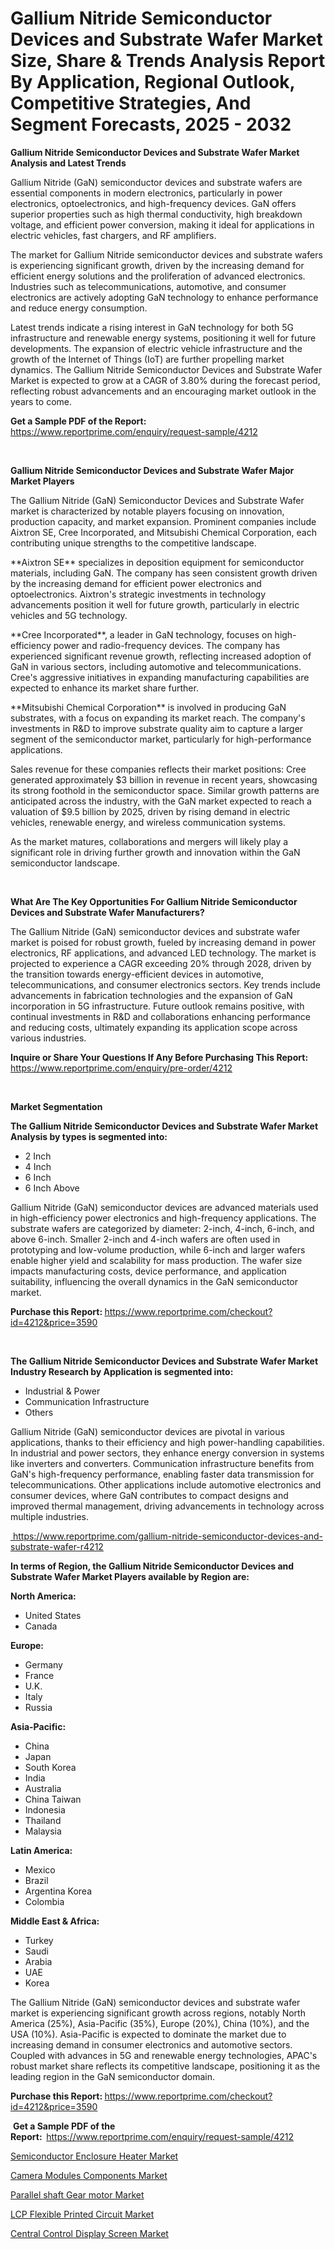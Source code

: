 <p><h1>Gallium Nitride Semiconductor Devices and Substrate Wafer Market Size, Share & Trends Analysis Report By Application, Regional Outlook, Competitive Strategies, And Segment Forecasts, 2025 - 2032</h1></p><p><strong>Gallium Nitride Semiconductor Devices and Substrate Wafer Market Analysis and Latest Trends</strong></p>
<p><p>Gallium Nitride (GaN) semiconductor devices and substrate wafers are essential components in modern electronics, particularly in power electronics, optoelectronics, and high-frequency devices. GaN offers superior properties such as high thermal conductivity, high breakdown voltage, and efficient power conversion, making it ideal for applications in electric vehicles, fast chargers, and RF amplifiers.</p><p>The market for Gallium Nitride semiconductor devices and substrate wafers is experiencing significant growth, driven by the increasing demand for efficient energy solutions and the proliferation of advanced electronics. Industries such as telecommunications, automotive, and consumer electronics are actively adopting GaN technology to enhance performance and reduce energy consumption.</p><p>Latest trends indicate a rising interest in GaN technology for both 5G infrastructure and renewable energy systems, positioning it well for future developments. The expansion of electric vehicle infrastructure and the growth of the Internet of Things (IoT) are further propelling market dynamics. The Gallium Nitride Semiconductor Devices and Substrate Wafer Market is expected to grow at a CAGR of 3.80% during the forecast period, reflecting robust advancements and an encouraging market outlook in the years to come.</p></p>
<p><strong>Get a Sample PDF of the Report:&nbsp;</strong> <a href="https://www.reportprime.com/enquiry/request-sample/4212?utm_campaign=96&utm_medium=2&utm_source=Github&utm_content=ia&utm_term=19032025&utm_id=gallium-nitride-semiconductor-devices-and-substrate-wafer">https://www.reportprime.com/enquiry/request-sample/4212</a></p>
<p>&nbsp;</p>
<p><strong>Gallium Nitride Semiconductor Devices and Substrate Wafer Major Market Players</strong></p>
<p><p>The Gallium Nitride (GaN) Semiconductor Devices and Substrate Wafer market is characterized by notable players focusing on innovation, production capacity, and market expansion. Prominent companies include Aixtron SE, Cree Incorporated, and Mitsubishi Chemical Corporation, each contributing unique strengths to the competitive landscape.</p><p>**Aixtron SE** specializes in deposition equipment for semiconductor materials, including GaN. The company has seen consistent growth driven by the increasing demand for efficient power electronics and optoelectronics. Aixtron's strategic investments in technology advancements position it well for future growth, particularly in electric vehicles and 5G technology.</p><p>**Cree Incorporated**, a leader in GaN technology, focuses on high-efficiency power and radio-frequency devices. The company has experienced significant revenue growth, reflecting increased adoption of GaN in various sectors, including automotive and telecommunications. Cree's aggressive initiatives in expanding manufacturing capabilities are expected to enhance its market share further.</p><p>**Mitsubishi Chemical Corporation** is involved in producing GaN substrates, with a focus on expanding its market reach. The company's investments in R&D to improve substrate quality aim to capture a larger segment of the semiconductor market, particularly for high-performance applications.</p><p>Sales revenue for these companies reflects their market positions: Cree generated approximately $3 billion in revenue in recent years, showcasing its strong foothold in the semiconductor space. Similar growth patterns are anticipated across the industry, with the GaN market expected to reach a valuation of $9.5 billion by 2025, driven by rising demand in electric vehicles, renewable energy, and wireless communication systems.</p><p>As the market matures, collaborations and mergers will likely play a significant role in driving further growth and innovation within the GaN semiconductor landscape.</p></p>
<p>&nbsp;</p>
<p><strong>What Are The Key Opportunities For Gallium Nitride Semiconductor Devices and Substrate Wafer Manufacturers?</strong></p>
<p><p>The Gallium Nitride (GaN) semiconductor devices and substrate wafer market is poised for robust growth, fueled by increasing demand in power electronics, RF applications, and advanced LED technology. The market is projected to experience a CAGR exceeding 20% through 2028, driven by the transition towards energy-efficient devices in automotive, telecommunications, and consumer electronics sectors. Key trends include advancements in fabrication technologies and the expansion of GaN incorporation in 5G infrastructure. Future outlook remains positive, with continual investments in R&D and collaborations enhancing performance and reducing costs, ultimately expanding its application scope across various industries.</p></p>
<p><strong>Inquire or Share Your Questions If Any Before Purchasing This Report:</strong> <a href="https://www.reportprime.com/enquiry/pre-order/4212?utm_campaign=96&utm_medium=2&utm_source=Github&utm_content=ia&utm_term=19032025&utm_id=gallium-nitride-semiconductor-devices-and-substrate-wafer">https://www.reportprime.com/enquiry/pre-order/4212</a></p>
<p>&nbsp;</p>
<p><strong>Market Segmentation</strong></p>
<p><strong>The Gallium Nitride Semiconductor Devices and Substrate Wafer Market Analysis by types is segmented into:</strong></p>
<p><ul><li>2 Inch</li><li>4 Inch</li><li>6 Inch</li><li>6 Inch Above</li></ul></p>
<p><p>Gallium Nitride (GaN) semiconductor devices are advanced materials used in high-efficiency power electronics and high-frequency applications. The substrate wafers are categorized by diameter: 2-inch, 4-inch, 6-inch, and above 6-inch. Smaller 2-inch and 4-inch wafers are often used in prototyping and low-volume production, while 6-inch and larger wafers enable higher yield and scalability for mass production. The wafer size impacts manufacturing costs, device performance, and application suitability, influencing the overall dynamics in the GaN semiconductor market.</p></p>
<p><strong>Purchase this Report:&nbsp;</strong><a href="https://www.reportprime.com/checkout?id=4212&price=3590&utm_campaign=96&utm_medium=2&utm_source=Github&utm_content=ia&utm_term=19032025&utm_id=gallium-nitride-semiconductor-devices-and-substrate-wafer">https://www.reportprime.com/checkout?id=4212&price=3590</a></p>
<p>&nbsp;</p>
<p><strong>The Gallium Nitride Semiconductor Devices and Substrate Wafer Market Industry Research by Application is segmented into:</strong></p>
<p><ul><li>Industrial & Power</li><li>Communication Infrastructure</li><li>Others</li></ul></p>
<p><p>Gallium Nitride (GaN) semiconductor devices are pivotal in various applications, thanks to their efficiency and high power-handling capabilities. In industrial and power sectors, they enhance energy conversion in systems like inverters and converters. Communication infrastructure benefits from GaN's high-frequency performance, enabling faster data transmission for telecommunications. Other applications include automotive electronics and consumer devices, where GaN contributes to compact designs and improved thermal management, driving advancements in technology across multiple industries.</p></p>
<p><a href="https://www.reportprime.com/gallium-nitride-semiconductor-devices-and-substrate-wafer-r4212?utm_campaign=96&utm_medium=2&utm_source=Github&utm_content=ia&utm_term=19032025&utm_id=gallium-nitride-semiconductor-devices-and-substrate-wafer">&nbsp;https://www.reportprime.com/gallium-nitride-semiconductor-devices-and-substrate-wafer-r4212</a></p>
<p><strong>In terms of Region, the Gallium Nitride Semiconductor Devices and Substrate Wafer Market Players available by Region are:</strong></p>
<p>
    <p> <strong> North America: </strong>
        <ul>
            <li>United States</li>
            <li>Canada</li>
        </ul>
        </p> 
    <p> <strong> Europe: </strong>
        <ul>
            <li>Germany</li>
            <li>France</li>
            <li>U.K.</li>
            <li>Italy</li>
            <li>Russia</li>
        </ul>
        </p> 
    <p> <strong> Asia-Pacific: </strong>
        <ul>
            <li>China</li>
            <li>Japan</li>
            <li>South Korea</li>
            <li>India</li>
            <li>Australia</li>
            <li>China Taiwan</li>
            <li>Indonesia</li>
            <li>Thailand</li>
            <li>Malaysia</li>
        </ul>
        </p> 
    <p> <strong> Latin America: </strong>
        <ul>
            <li>Mexico</li>
            <li>Brazil</li>
            <li>Argentina Korea</li>
            <li>Colombia</li>
        </ul>
        </p> 
    <p> <strong> Middle East & Africa: </strong>
        <ul>
            <li>Turkey</li>
            <li>Saudi</li>
            <li>Arabia</li>
            <li>UAE</li>
            <li>Korea</li>
        </ul>
    </p>
    </p>
<p><p>The Gallium Nitride (GaN) semiconductor devices and substrate wafer market is experiencing significant growth across regions, notably North America (25%), Asia-Pacific (35%), Europe (20%), China (10%), and the USA (10%). Asia-Pacific is expected to dominate the market due to increasing demand in consumer electronics and automotive sectors. Coupled with advances in 5G and renewable energy technologies, APAC's robust market share reflects its competitive landscape, positioning it as the leading region in the GaN semiconductor domain.</p></p>
<p><strong>Purchase this Report: </strong><a href="https://www.reportprime.com/checkout?id=4212&price=3590&utm_campaign=96&utm_medium=2&utm_source=Github&utm_content=ia&utm_term=19032025&utm_id=gallium-nitride-semiconductor-devices-and-substrate-wafer">https://www.reportprime.com/checkout?id=4212&price=3590</a></p>
<p>&nbsp;<strong>Get a Sample PDF of the Report:&nbsp;&nbsp;</strong><a href="https://www.reportprime.com/enquiry/request-sample/4212?utm_campaign=96&utm_medium=2&utm_source=Github&utm_content=ia&utm_term=19032025&utm_id=gallium-nitride-semiconductor-devices-and-substrate-wafer">https://www.reportprime.com/enquiry/request-sample/4212</a></p>
<p><strong></strong></p>
<p><p><a href="https://github.com/lazregaartun/Market-Research-Report-List-1/blob/main/semiconductor-enclosure-heater-market.md?utm_campaign=96&utm_medium=2&utm_source=Github&utm_content=ia&utm_term=19032025&utm_id=gallium-nitride-semiconductor-devices-and-substrate-wafer">Semiconductor Enclosure Heater Market</a></p><p><a href="https://github.com/jolashta/Market-Research-Report-List-1/blob/main/camera-modules-components-market.md?utm_campaign=96&utm_medium=2&utm_source=Github&utm_content=ia&utm_term=19032025&utm_id=gallium-nitride-semiconductor-devices-and-substrate-wafer">Camera Modules Components Market</a></p><p><a href="https://github.com/elhibacajka/Market-Research-Report-List-1/blob/main/parallel-shaft-gear-motor-market.md?utm_campaign=96&utm_medium=2&utm_source=Github&utm_content=ia&utm_term=19032025&utm_id=gallium-nitride-semiconductor-devices-and-substrate-wafer">Parallel shaft Gear motor Market</a></p><p><a href="https://github.com/laroybarrize/Market-Research-Report-List-1/blob/main/lcp-flexible-printed-circuit-market.md?utm_campaign=96&utm_medium=2&utm_source=Github&utm_content=ia&utm_term=19032025&utm_id=gallium-nitride-semiconductor-devices-and-substrate-wafer">LCP Flexible Printed Circuit Market</a></p><p><a href="https://github.com/ienamoun/Market-Research-Report-List-1/blob/main/central-control-display-screen-market.md?utm_campaign=96&utm_medium=2&utm_source=Github&utm_content=ia&utm_term=19032025&utm_id=gallium-nitride-semiconductor-devices-and-substrate-wafer">Central Control Display Screen Market</a></p></p>